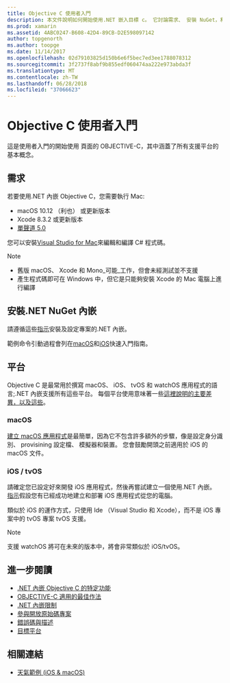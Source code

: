 ```yaml
---
title: Objective C 使用者入門
description: 本文件說明如何開始使用.NET 嵌入目標 c。 它討論需求、 安裝 NuGet，和支援的平台的.NET 內嵌。
ms.prod: xamarin
ms.assetid: 4ABC0247-B608-42D4-89CB-D2E598097142
author: topgenorth
ms.author: toopge
ms.date: 11/14/2017
ms.openlocfilehash: 02d79103825d150b6e6f5bec7ed3ee1788078312
ms.sourcegitcommit: 3f2737f8abf9b855edf060474aa222e973abda3f
ms.translationtype: MT
ms.contentlocale: zh-TW
ms.lasthandoff: 06/28/2018
ms.locfileid: "37066623"
---
```

# <a name="getting-started-with-objective-c"></a>Objective C 使用者入門

這是使用者入門的開始使用 頁面的 OBJECTIVE-C，其中涵蓋了所有支援平台的基本概念。

## <a name="requirements"></a>需求

若要使用.NET 內嵌 Objective C，您需要執行 Mac:

* macOS 10.12 （利也） 或更新版本
* Xcode 8.3.2 或更新版本
* [單聲道 5.0](http://www.mono-project.com/download/)

您可以安裝[Visual Studio for Mac](https://visualstudio.microsoft.com/vs/mac/)來編輯和編譯 C# 程式碼。

> [!NOTE]
> * 舊版 macOS、 Xcode 和 Mono_可能_工作，但會未經測試並不支援
> * 產生程式碼即可在 Windows 中，但它是只能夠安裝 Xcode 的 Mac 電腦上進行編譯

## <a name="installing-net-embedding-from-nuget"></a>安裝.NET NuGet 內嵌

請遵循這些[指示](~/tools/dotnet-embedding/get-started/install/install.md)安裝及設定專案的.NET 內嵌。

範例命令引動過程會列在[macOS](~/tools/dotnet-embedding/get-started/objective-c/macos.md)和[iOS](~/tools/dotnet-embedding/get-started/objective-c/ios.md)快速入門指南。

## <a name="platforms"></a>平台

Objective C 是最常用於撰寫 macOS、 iOS、 tvOS 和 watchOS 應用程式的語言;.NET 內嵌支援所有這些平台。 每個平台使用意味著一些[這裡說明的主要差異，以及這些](~/tools/dotnet-embedding/objective-c/platforms.md)。

### <a name="macos"></a>macOS

[建立 macOS 應用程式](~/tools/dotnet-embedding/get-started/objective-c/macos.md)是最簡單，因為它不包含許多額外的步驟，像是設定身分識別、 provisining 設定檔、 模擬器和裝置。 您會鼓勵開頭之前適用於 iOS 的 macOS 文件。

### <a name="ios--tvos"></a>iOS / tvOS

請確定您已設定好來開發 iOS 應用程式，然後再嘗試建立一個使用.NET 內嵌。 [指示](~/tools/dotnet-embedding/get-started/objective-c/ios.md)假設您有已經成功地建立和部署 iOS 應用程式從您的電腦。

類似於 iOS 的運作方式，只使用 Ide （Visual Studio 和 Xcode），而不是 iOS 專案中的 tvOS 專案 tvOS 支援。

> [!NOTE]
> 支援 watchOS 將可在未來的版本中，將會非常類似於 iOS/tvOS。

## <a name="further-reading"></a>進一步閱讀

* [.NET 內嵌 Objective C 的特定功能](~/tools/dotnet-embedding/objective-c/index.md)
* [OBJECTIVE-C 適用的最佳作法](~/tools/dotnet-embedding/objective-c/best-practices.md)
* [.NET 內嵌限制](~/tools/dotnet-embedding/limitations.md)
* [參與開放原始碼專案](https://github.com/mono/Embeddinator-4000/blob/master/Contributing.md)
* [錯誤碼與描述](~/tools/dotnet-embedding/errors.md)
* [目標平台](~/tools/dotnet-embedding/objective-c/platforms.md)

## <a name="related-links"></a>相關連結

- [天氣範例 (iOS & macOS)](https://github.com/jamesmontemagno/embeddinator-weather)
